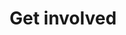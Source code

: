 ---
layout: landing-page
sectionKey: Get involved
title: Get involved
description: As a grass-roots project, we rely on all disciplines within the GOV.UK programme to help improve and grow the Publishing Design System.
details: The page's sub-navigation offers guidance on how you can get involved, as well as answer any questions you may have.
image:
  src: /assets/get-involved.svg
  alt: Zoomed in instructions on connecting an individual building block piece.
---
